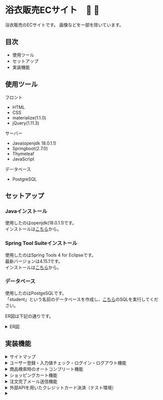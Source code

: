 # 浴衣販売ECサイト　:sunflower: :kimono:
浴衣販売のECサイトです。
画像などを一部を除いています。

## 目次
- 使用ツール
- セットアップ
- 実装機能
## 使用ツール
フロント
- HTML
- CSS
- materialize(1.1.0)
- jQuery(1.11.3)

サーバー
- Java(openjdk 18.0.1.1)
- Springboot(2.7.0)
- Thymeleaf
- JavaScript

データベース
- PostgreSQL

## セットアップ
### Javaインストール
使用したのはopenjdk(18.0.1.1)です。  
インストールは[こちら](https://jdk.java.net/18/)から。

### Spring Tool Suiteインストール
使用したのはSpring Tools 4 for Eclipseです。  
最新バージョンは4.15.1です。  
インストールは[こちら](https://spring.io/tools)から。

### データベース
使用したのはPostgeSQLです。  
「student」という名前のデータベースを作成し、[こちら](https://docs.google.com/document/d/1qPmDEEQ5emsmlowiZsx1e-v_p-lIZqphPEnjqm9M5EI/edit)のSQLを実行してください。  

ER図は下記の通りです。  
<details>
  <summary>ER図</summary>
  準備中
</details>

## 実装機能
<details>
  <summary>サイトマップ</summary>
  ![サイトマップ](./img/sitemap.png)
</details>
<details>
  <summary>ユーザー登録・入力値チェック・ログイン・ログアウト機能</summary>
</details>
<details>
  <summary>商品検索時のオートコンプリート機能</summary>
</details>
<details>
  <summary>ショッピングカート機能</summary>
</details>
<details>
  <summary>注文完了メール送信機能</summary>
</details>
<details>
  <summary>外部APIを用いたクレジットカード決済（テスト環境）</summary>
</details>
<details>
  <summary></summary>
</details>
